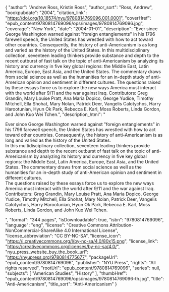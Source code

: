 {
  "author": "Andrew Ross, Kristin Ross",
  "author_sort": "Ross, Andrew",
  "bookpubdate": "2004",
  "citation_link": "https://doi.org/10.18574/nyu/9780814769096.001.0001",
  "coverHref": "epub_content/9780814769096/ops/images/9780814769096.jpg",
  "coverage": "New York",
  "date": "2004-01-01",
  "description": "Ever since George Washington warned against \"foreign entanglements\" in his 1796 farewell speech, the United States has wrestled with how to act toward other countries. Consequently, the history of anti-Americanism is as long and varied as the history of the United States. In this multidisciplinary collection, seventeen leading thinkers provide substance and depth to the recent outburst of fast talk on the topic of anti-Americanism by analyzing its history and currency in five key global regions: the Middle East, Latin America, Europe, East Asia, and the United States. The commentary draws from social science as well as the humanities for an in-depth study of anti-American opinion and sentiment in different cultures. The questions raised by these essays force us to explore the new ways America must interact with the world after 9/11 and the war against Iraq. Contributors: Greg Grandin, Mary Louise Pratt, Ana Maria Dopico, George Yudice, Timothy Mitchell, Ella Shohat, Mary Nolan, Patrick Deer, Vangelis Calotychos, Harry Harootunian, Hyun Ok Park, Rebecca E. Karl, Moss Roberts, Linda Gordon, and John Kuo Wei Tchen.",
  "description_html": "<p>Ever since George Washington warned against \"foreign entanglements\" in his 1796 farewell speech, the United States has wrestled with how to act toward other countries. Consequently, the history of anti-Americanism is as long and varied as the history of the United States.<br> In this multidisciplinary collection, seventeen leading thinkers provide substance and depth to the recent outburst of fast talk on the topic of anti-Americanism by analyzing its history and currency in five key global regions: the Middle East, Latin America, Europe, East Asia, and the United States. The commentary draws from social science as well as the humanities for an in-depth study of anti-American opinion and sentiment in different cultures.<br> The questions raised by these essays force us to explore the new ways America must interact with the world after 9/11 and the war against Iraq.<br> Contributors: Greg Grandin, Mary Louise Pratt, Ana Maria Dopico, George Yudice, Timothy Mitchell, Ella Shohat, Mary Nolan, Patrick Deer, Vangelis Calotychos, Harry Harootunian, Hyun Ok Park, Rebecca E. Karl, Moss Roberts, Linda Gordon, and John Kuo Wei Tchen.</p>",
  "format": "344 pages",
  "isDownloadable": true,
  "isbn": "9780814769096",
  "language": "eng",
  "license": "Creative Commons Attribution-NonCommercial-ShareAlike 4.0 International License",
  "license_abbreviation": "CC BY-NC-SA",
  "license_icon": "https://i.creativecommons.org/l/by-nc-sa/4.0/80x15.png",
  "license_link": "https://creativecommons.org/licenses/by-nc-sa/4.0/",
  "nyu_press_website_buy_the_book_url": "https://nyupress.org/9780814775677",
  "packageUrl": "epub_content/9780814769096",
  "publisher": "NYU Press",
  "rights": "All rights reserved",
  "rootUrl": "epub_content/9780814769096",
  "series": null,
  "subjects": [
    "American Studies",
    "History"
  ],
  "thumbHref": "epub_content/9780814769096/ops/images/9780814769096-th.jpg",
  "title": "Anti-Americanism",
  "title_sort": "Anti-Americanism"
}
